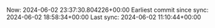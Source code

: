 Now: 2024-06-02 23:37:30.804226+00:00 Earliest commit since sync: 2024-06-02 18:58:34+00:00 Last sync: 2024-06-02 11:10:44+00:00
